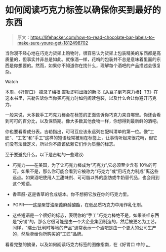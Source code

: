 # 如何阅读巧克力标签以确保你买到最好的东西

> 原文：<https://lifehacker.com/how-to-read-chocolate-bar-labels-to-make-sure-youre-get-1812498702>

当你漫不经心地在巧克力货架上购物时，很容易认为货架上包装精美的东西都是高质量的，但事实并非总是如此。就像酒一样，花哨的包装并不总是意味着里面的东西是你想要的。然而，如果你不知道你在找什么，理解每个酒吧的产品描述会很复杂。

Watch

本周，《好胃口》 [摘录了梅根·吉勒即将出版的新书《从豆子到巧克力棒](https://www.bonappetit.com/story/how-to-read-chocolate-bar-label)】T3》在这本书里，吉勒告诉你当你买巧克力时如何阅读包装，以及什么会让你避开巧克力。 

一般来说，大多数手工巧克力棒会在标签的正面告诉你巧克力来自哪里。你还会看到可可的百分比，以及保质期。像大多数其他食物一样，你想得到最新鲜的酒吧。

你也要看看成分表。吉勒指出，可可豆应该永远列在配料清单的第一位。像“工匠”、“工艺”和“手工”这样的短语经常被用在标签上，让事情听起来很花哨，但它们没有法律定义，所以你不应该依赖它们作为质量的标志。

至于要避免什么。以下是吉勒的一些建议:

*   巧克力——在美国，为了让巧克力棒成为“巧克力”,它必须至少含有 10%的可可。如果不是，那么你可能会看到它被称为“巧克力”或“用巧克力制成”离这些远点。如果酒吧使用人工甜味剂、可可脂以外的脂肪或牛奶替代品，也会用到这个短语。

*   香草醛-这是香草的合成版本。你不想把它放在你的巧克力里。

*   PGPR——这是聚甘油聚蓖麻醇酸酯，在低品质巧克力中用作乳化剂。

*   这些短语是一个很好的标志，表明你的“手工”巧克力棒绝不是。如果某样东西是“分销”的，那么它很可能是由一个大企业集团制造的，然后被更名为工艺。同样，“瑞士/比利时等地的产品”通常表示一个酒吧是由一个更大的公司生产的，然后卖给你所购买的“工匠”品牌。

看看完整的摘录，以及如何阅读巧克力标签的图像指南，在《好胃口 中的 [。](https://www.bonappetit.com/story/how-to-read-chocolate-bar-label)